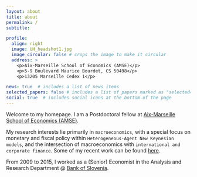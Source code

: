 ```yaml
---
layout: about
title: about
permalink: /
subtitle:

profile:
  align: right
  image: UH_headshot1.jpg
  image_circular: false # crops the image to make it circular
  address: >
    <p>Aix-Marseille School of Economics (AMSE)</p>
    <p>5-9 Boulevard Maurice Bourdet, CS 50498</p>
    <p>13205 Marseille Cedex 1</p>

news: true  # includes a list of news items
selected_papers: false # includes a list of papers marked as "selected={true}"
social: true  # includes social icons at the bottom of the page
---
```


Welcome to my homepage. I am a Postdoctoral fellow at [Aix-Marseille School of Economics (AMSE)](https://www.amse-aixmarseille.fr/en).

My research interests lie primarily in `macroeconomics`, with a special focus on monetary and fiscal policy within `Heterogeneous-Agent New Keynesian models`, and the intersection of macroeconomics with `international and corporate finance`. Some of my recent work can be found [here](/publications/). 

From 2009 to 2015, I worked as a (Senior) Economist in the Analysis and Research Department @ [Bank of Slovenia](https://www.bsi.si/en).
